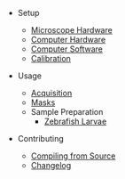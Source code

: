 <!-- docs/_sidebar.md -->
- Setup 

  - [Microscope Hardware](/microscope-hardware.md)
  - [Computer Hardware](/computer-hardware.md)
  - [Computer Software](/computer-software.md)
  - [Calibration](/calibration.md)

- Usage 

  - [Acquisition](/acquisition.md)
  - [Masks](/masks.md)
  - Sample Preparation
    - [Zebrafish Larvae](/sample-prep-zfish.md)

- Contributing

  - [Compiling from Source](/compiling.md)
  - [Changelog](/changelog.md)
